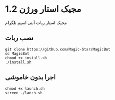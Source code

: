 
# مجیک استار ورژن 1.2

مجیک استار ربات آنتی اسپم تلگرام

## نصب ربات

```
git clone https://github.com/Magic-Star/MagicBot
cd MagicBot
chmod +x install.sh
./install.sh
```

## اجرا بدون خاموشی

```
chmod +x launch.sh
screen ./lanch.sh
```
